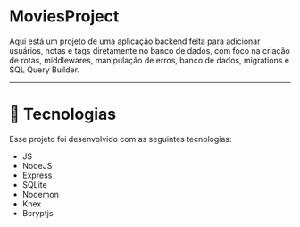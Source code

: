 # MoviesProject

Aqui está um projeto de uma aplicação backend feita para adicionar usuários, notas e tags diretamente no banco de dados, com foco na criação de rotas, middlewares, manipulação de erros, banco de dados, migrations e SQL Query Builder.

--- 

# 🚀 Tecnologias
Esse projeto foi desenvolvido com as seguintes tecnologias:

- JS
- NodeJS
- Express
- SQLite
- Nodemon
- Knex
- Bcryptjs
